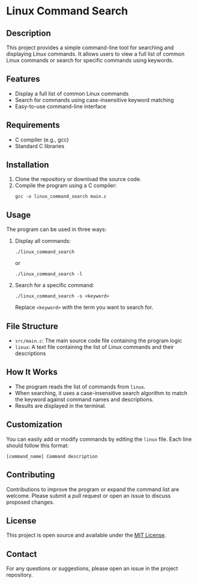 # Linux Command Search

## Description

This project provides a simple command-line tool for searching and displaying Linux commands. It allows users to view a full list of common Linux commands or search for specific commands using keywords.

## Features

- Display a full list of common Linux commands
- Search for commands using case-insensitive keyword matching
- Easy-to-use command-line interface

## Requirements

- C compiler (e.g., gcc)
- Standard C libraries

## Installation

1. Clone the repository or download the source code.
2. Compile the program using a C compiler:
   ```
   gcc -o linux_command_search main.c
   ```

## Usage

The program can be used in three ways:

1. Display all commands:

   ```
   ./linux_command_search
   ```

   or

   ```
   ./linux_command_search -l
   ```

2. Search for a specific command:
   ```
   ./linux_command_search -s <keyword>
   ```
   Replace `<keyword>` with the term you want to search for.

## File Structure

- `src/main.c`: The main source code file containing the program logic
- `linux`: A text file containing the list of Linux commands and their descriptions

## How It Works

- The program reads the list of commands from `linux`.
- When searching, it uses a case-insensitive search algorithm to match the keyword against command names and descriptions.
- Results are displayed in the terminal.

## Customization

You can easily add or modify commands by editing the `linux` file. Each line should follow this format:

```
[command_name] Command description
```

## Contributing

Contributions to improve the program or expand the command list are welcome. Please submit a pull request or open an issue to discuss proposed changes.

## License

This project is open source and available under the [MIT License](https://opensource.org/licenses/MIT).

## Contact

For any questions or suggestions, please open an issue in the project repository.
